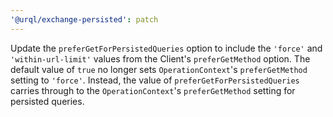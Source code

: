 ```yaml
---
'@urql/exchange-persisted': patch
---
```


Update the `preferGetForPersistedQueries` option to include the `'force'` and `'within-url-limit'` values from the Client's `preferGetMethod` option. The default value of `true` no longer sets `OperationContext`'s `preferGetMethod` setting to `'force'`. Instead, the value of `preferGetForPersistedQueries` carries through to the `OperationContext`'s `preferGetMethod` setting for persisted queries.
